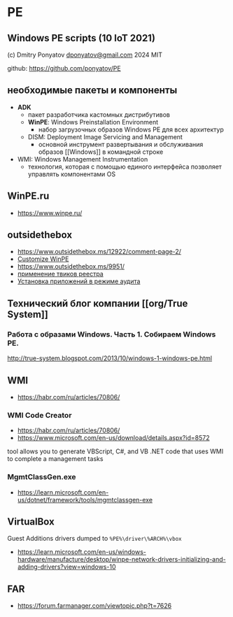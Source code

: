 # PE
## Windows PE scripts (10 IoT 2021)

(c) Dmitry Ponyatov <dponyatov@gmail.com> 2024 MIT

github: https://github.com/ponyatov/PE

## необходимые пакеты и компоненты

- **ADK**
    - пакет разработчика кастомных дистрибутивов
  - **WinPE**: Windows Preinstallation Environment
    - набор загрузочных образов Windows PE для всех архитектур
  - DISM: Deployment Image Servicing and Management
    - основной инструмент развертывания и обслуживания образов [[Windows]] в командной строке
- WMI: Windows Management Instrumentation
    - технология, которая с помощью единого интерфейса позволяет управлять компонентами OS

## WinPE.ru

- https://www.winpe.ru/

## outsidethebox

- https://www.outsidethebox.ms/12922/comment-page-2/
- [Customize WinPE](https://learn.microsoft.com/en-us/windows-hardware/manufacture/desktop/customize-windows-re?view=windows-10)
- https://www.outsidethebox.ms/9951/
- [применение твиков реестра](http://www.oszone.net/8597)
- [Установка приложений в режиме аудита](http://www.oszone.net/8596)

## Технический блог компании [[org/True System]]

### Работа с образами Windows. Часть 1. Собираем Windows PE.
http://true-system.blogspot.com/2013/10/windows-1-windows-pe.html

## WMI

- https://habr.com/ru/articles/70806/

### WMI Code Creator

- https://habr.com/ru/articles/70806/
- https://www.microsoft.com/en-us/download/details.aspx?id=8572

tool allows you to generate VBScript, C#, and VB .NET code that uses WMI to complete a management tasks

### MgmtClassGen.exe

- https://learn.microsoft.com/en-us/dotnet/framework/tools/mgmtclassgen-exe

## VirtualBox

Guest Additions drivers dumped to `%PE%\driver\%ARCH%\vbox`

- https://learn.microsoft.com/en-us/windows-hardware/manufacture/desktop/winpe-network-drivers-initializing-and-adding-drivers?view=windows-10

## FAR

- https://forum.farmanager.com/viewtopic.php?t=7626

